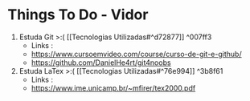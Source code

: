 # Things To Do - Vidor

1. Estuda Git >:( [[Tecnologias Utilizadas#^d72877]] ^007ff3
	- Links :
	- https://www.cursoemvideo.com/course/curso-de-git-e-github/
	-  https://github.com/DanielHe4rt/git4noobs 
2. Estuda LaTex >:( [[Tecnologias Utilizadas#^76e994]] ^3b8f61
	- Links :
	- https://www.ime.unicamp.br/~mfirer/tex2000.pdf